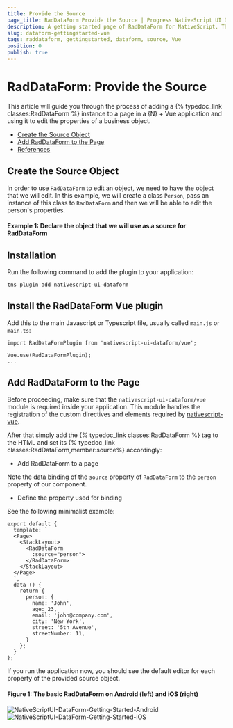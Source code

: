```yaml
---
title: Provide the Source
page_title: RadDataForm Provide the Source | Progress NativeScript UI Documentation
description: A getting started page of RadDataForm for NativeScript. This article explains what are the steps to create a RadDataForm instance from scratch and provide the source object that will be edited
slug: dataform-gettingstarted-vue
tags: raddataform, gettingstarted, dataform, source, Vue
position: 0
publish: true
---
```


# RadDataForm: Provide the Source

This article will guide you through the process of adding a {% typedoc_link classes:RadDataForm %} instance to a page in a {N} + Vue application and using it to edit the properties of a business object.

* [Create the Source Object](#create-the-source-object)
* [Add RadDataForm to the Page](#add-raddataform-to-the-page)
* [References](#references)

## Create the Source Object

In order to use `RadDataForm` to edit an object, we need to have the object that we will edit. In this example, we will create a class `Person`, pass an instance of this class to `RadDataForm` and then we will be able to edit the person's properties.

#### Example 1: Declare the object that we will use as a source for RadDataForm

## Installation
Run the following command to add the plugin to your application:

```
tns plugin add nativescript-ui-dataform
```

## Install the RadDataForm Vue plugin

Add this to the main Javascript or Typescript file, usually called `main.js` or `main.ts`:

```
import RadDataFormPlugin from 'nativescript-ui-dataform/vue';

Vue.use(RadDataFormPlugin);
...
```

## Add RadDataForm to the Page
Before proceeding, make sure that the `nativescript-ui-dataform/vue` module is required inside your application. This module handles the registration of the custom directives and elements required by [nativescript-vue](https://nativescript-vue.org/).

After that simply add the {% typedoc_link classes:RadDataForm %} tag to the HTML and set its {% typedoc_link classes:RadDataForm,member:source%} accordingly:

- Add RadDataForm to a page

Note the [data binding](https://docs.nativescript.org/Vue/core-concepts/Vue-data-binding.html) of the `source` property of `RadDataForm` to the `person` property of our component.

- Define the property used for binding

See the following minimalist example:

```
export default {
  template: `
  <Page>
    <StackLayout>
      <RadDataForm
        :source="person">
      </RadDataForm>
    </StackLayout>
  </Page>
  `,
  data () {
    return {
      person: {
        name: 'John',
        age: 23,
        email: 'john@company.com',
        city: 'New York',
        street: '5th Avenue',
        streetNumber: 11,
      }
    };
  }
};
```

If you run the application now, you should see the default editor for each property of the provided source object.

#### Figure 1: The basic RadDataForm on Android (left) and iOS (right)

![NativeScriptUI-DataForm-Getting-Started-Android](/controls/NativeScript/DataForm/images/dataform-start-source-android.png "DataForm in Android") ![NativeScriptUI-DataForm-Getting-Started-iOS](/controls/NativeScript/DataForm/images/dataform-start-source-ios.png "DataForm in iOS")

